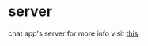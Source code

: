 # server
chat app's server
for more info visit [this](https://github.com/Ochrona-Systemow-Operacyjnych-Grupa-2/notatka).
